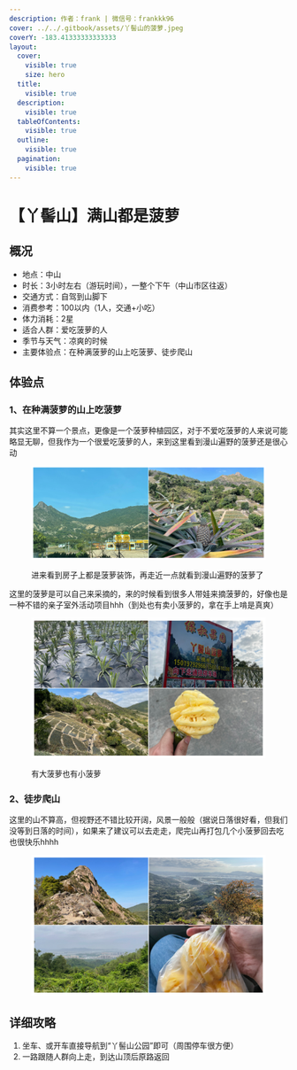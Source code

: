 ```yaml
---
description: 作者：frank | 微信号：frankkk96
cover: ../../.gitbook/assets/丫髻山的菠萝.jpeg
coverY: -183.41333333333333
layout:
  cover:
    visible: true
    size: hero
  title:
    visible: true
  description:
    visible: true
  tableOfContents:
    visible: true
  outline:
    visible: true
  pagination:
    visible: true
---
```


# 【丫髻山】满山都是菠萝

## 概况

* 地点：中山
* 时长：3小时左右（游玩时间），一整个下午（中山市区往返）
* 交通方式：自驾到山脚下
* 消费参考：100以内（1人，交通+小吃）
* 体力消耗：2星
* 适合人群：爱吃菠萝的人
* 季节与天气：凉爽的时候
* 主要体验点：在种满菠萝的山上吃菠萝、徒步爬山

## 体验点

### 1、在种满菠萝的山上吃菠萝

其实这里不算一个景点，更像是一个菠萝种植园区，对于不爱吃菠萝的人来说可能略显无聊，但我作为一个很爱吃菠萝的人，来到这里看到漫山遍野的菠萝还是很心动

<figure><img src="../../.gitbook/assets/丫髻山1.jpg" alt=""><figcaption><p>进来看到房子上都是菠萝装饰，再走近一点就看到漫山遍野的菠萝了</p></figcaption></figure>

这里的菠萝是可以自己来采摘的，来的时候看到很多人带娃来摘菠萝的，好像也是一种不错的亲子室外活动项目hhh（到处也有卖小菠萝的，拿在手上啃是真爽）

<figure><img src="../../.gitbook/assets/丫髻山2.jpg" alt=""><figcaption><p>有大菠萝也有小菠萝</p></figcaption></figure>

### 2、徒步爬山

这里的山不算高，但视野还不错比较开阔，风景一般般（据说日落很好看，但我们没等到日落的时间），如果来了建议可以去走走，爬完山再打包几个小菠萝回去吃也很快乐hhhh

<figure><img src="../../.gitbook/assets/丫髻山3.jpg" alt=""><figcaption></figcaption></figure>

## 详细攻略

1. 坐车、或开车直接导航到“丫髻山公园”即可（周围停车很方便）
2. 一路跟随人群向上走，到达山顶后原路返回
